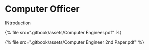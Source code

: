 # Computer Officer

INtroduction

{% file src=".gitbook/assets/Computer Engineer.pdf" %}

{% file src=".gitbook/assets/Computer Engineer 2nd Paper.pdf" %}

